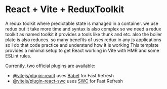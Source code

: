 # React + Vite + ReduxToolkit
A redux toolkit where predictable state is managed in a container. we use redux but it take more time and syntax is also complex so we need a redux toolkit as named toolkit it provides a tools like thunk and etc. also the boiler plate is also reduces. so many benefits of uses redux in any js applications so i do that code practice and understand how it is working
This template provides a minimal setup to get React working in Vite with HMR and some ESLint rules.

Currently, two official plugins are available:

- [@vitejs/plugin-react](https://github.com/vitejs/vite-plugin-react/blob/main/packages/plugin-react/README.md) uses [Babel](https://babeljs.io/) for Fast Refresh
- [@vitejs/plugin-react-swc](https://github.com/vitejs/vite-plugin-react-swc) uses [SWC](https://swc.rs/) for Fast Refresh
